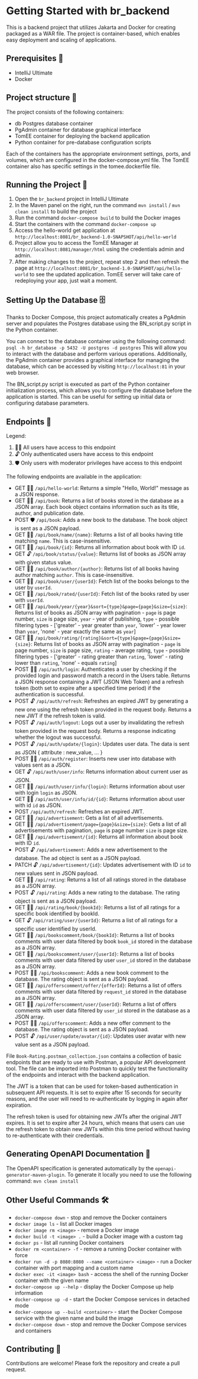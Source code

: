 # Getting Started with br_backend

This is a backend project that utilizes Jakarta and Docker for creating packaged as a WAR file.
The project is container-based, which enables easy deployment and scaling of applications.

## Prerequisites 📒
- IntelliJ Ultimate
- Docker

## Project structure 📂
The project consists of the following containers:

- db Postgres database container
- PgAdmin container for database graphical interface
- TomEE container for deploying the backend application
- Python container for pre-database configuration scripts

Each of the containers has the appropriate environment settings, ports, and volumes,
which are configured in the docker-compose.yml file. The TomEE container also has
specific settings in the tomee.dockerfile file.

## Running the Project 🏃
1. Open the `br_backend` project in IntelliJ Ultimate
2. In the Maven panel on the right, run the command `mvn install` / `mvn clean install` to build the project
3. Run the command `docker-compose build` to build the Docker images
4. Start the containers with the command `docker-compose up`
5. Access the hello-world get application at `http://localhost:8081/br_backend-1.0-SNAPSHOT/api/hello-world`
6. Project allow you to access the TomEE Manager at `http://localhost:8081/manager/html` using the credentials admin and admin.
7. After making changes to the project, repeat step 2 and then refresh the page at
`http://localhost:8081/br_backend-1.0-SNAPSHOT/api/hello-world` to see the updated application. TomEE server will take care
of redeploying your app, just wait a moment.

## Setting Up the Database 🗄️
Thanks to Docker Compose, this project automatically creates a PgAdmin server and populates the
Postgres database using the BN_script.py script in the Python container.

You can connect to the database container using the following command:
`psql -h br_database -p 5432 -U postgres -d postgres`
This will allow you to interact with the database and perform various operations.
Additionally, the PgAdmin container provides a graphical interface for managing the database,
which can be accessed by visiting `http://localhost:81` in your web browser.

The BN_script.py script is executed as part of the Python container initialization process,
which allows you to configure the database before the application is started.
This can be useful for setting up initial data or configuring database parameters.

## Endpoints 📡

Legend:

1.  🙍‍♂️ All users have access to this endpoint
2.  🔓 Only authenticated users have access to this endpoint
3.  🛡️ Only users with moderator privileges have access to this endpoint

The following endpoints are available in the application:

- GET 🙍‍♂️ `/api/hello-world`: Returns a simple "Hello, World!" message as a JSON response.
- GET 🙍‍♂️ `/api/book`: Returns a list of books stored in the database as a JSON array.
Each book object contains information such as its title, author, and publication date.
- POST 🛡️ `/api/book`: Adds a new book to the database. The book object is sent as a JSON payload.
- GET 🙍‍♂️ `/api/book/name/{name}`: Returns a list of all books having title matching `name`. This is case-insensitive.
- GET 🙍‍♂️ `/api/book/{id}`: Returns all information about book with ID `id`.
- GET 🔓 `/api/book/status/{value}`: Returns list of books as JSON array with given status value.
- GET 🙍‍♂️ `/api/book/author/{author}`: Returns list of all books having author matching `author`. This is case-insensitive.
- GET 🙍‍♂️ `/api/book/user/{userId}`: Fetch list of the books belongs to the user by `userId`.
- GET 🙍‍♂️ `/api/book/rated/{userId}`: Fetch list of the books rated by user with `userId`.
- GET 🙍‍♂️ `/api/book/year/{year}&sort={type}&page={page}&size={size}`: Returns list of books as JSON array with pagination - `page` is page number, `size` is page size,
`year` - year of publishing, `type` - possible filtering types - ['greater' - year greater than `year`, 'lower' - year lower than `year`, 'none' - year exactly the same as `year`]
- GET 🙍‍♂️ `/api/book/rating/{rating}&sort={type}&page={page}&size={size}`: Returns list of books as JSON array with pagination - `page` is page number, `size` is page size,
  `rating` - average rating, `type` - possible filtering types - ['greater' - rating greater than `rating`, 'lower' - rating lower than `rating`, 'none' - equals `rating`]
- POST 🙍‍♂️ `/api/auth/login`:  Authenticates a user by checking if the provided login and password match a record in the
Users table. Returns a JSON response containing a JWT (JSON Web Token) and a refresh token (both set to expire after a specified time period) if the authentication is successful.
- POST 🔓 `/api/auth/refresh`: Refreshes an expired JWT by generating a new one using the refresh token provided in the request body. Returns a new JWT if the refresh token is valid.
- POST 🔓 `/api/auth/logout`: Logs out a user by invalidating the refresh token provided in the request body. Returns a response indicating whether the logout was successful.
- POST 🔓 `/api/auth/update/{login}`: Updates user data. The data is sent as JSON { attribute : new_value, ... }
- POST 🙍‍♂️ `/api/auth/register`: Inserts new user into database with values sent as a JSON.
- GET 🔓 `/api/auth/user/info`: Returns information about current user as JSON.
- GET 🙍‍♂️ `/api/auth/user/info/{login}`: Returns information about user with login `login` as JSON.
- GET 🙍‍♂️ `/api/auth/user/info/id/{id}`: Returns information about user with id `id` as JSON.
- POST `/api/auth/refresh`: Refreshes an expired JWT.
- GET 🙍‍♂️ `/api/advertisement`: Gets a list of all advertisements.
- GET 🙍‍♂️ `/api/advertisement/page={page}&size={size}`: Gets a list of all advertisements with pagination, `page` is page number
`size` is page size.
- GET 🙍‍♂️ `/api/advertisement/{id}`: Returns all information about book with ID `id`.
- POST 🔓 `/api/advertisement`: Adds a new advertisement to the database. The ad object is sent as a JSON payload.
- PATCH 🔓 `/api/advertisement/{id}`: Updates advertisement with ID `id` to new values sent in JSON payload.
- GET 🙍‍♂️ `/api/rating`: Returns a list of all ratings stored in the database as a JSON array.
- POST 🔓 `/api/rating`: Adds a new rating to the database. The rating object is sent as a JSON payload.
- GET 🙍‍♂️ `/api/rating/book/{bookId}`: Returns a list of all ratings for a specific book identified by bookId.
- GET 🔓 `/api/rating/user/{userId}`: Returns a list of all ratings for a specific user identified by userId.
- GET 🙍‍♂️ `/api/bookscomment/book/{bookId}`: Returns a list of books comments with user data filtered by book `book_id` stored in the database as a JSON array.
- GET 🙍‍♂️ `/api/bookscomment/user/{userId}`: Returns a list of books comments with user data filtered by user `user_id` stored in the database as a JSON array.
- POST 🙍‍♂️ `/api/bookscomment`: Adds a new book comment to the database. The rating object is sent as a JSON payload.
- GET 🙍‍♂️ `/api/offerscomment/offer/{offerId}`: Returns a list of offers comments with user data filtered by `request_id` stored in the database as a JSON array.
- GET 🙍‍♂️ `/api/offerscomment/user/{userId}`: Returns a list of offers comments with user data filtered by `user_id` stored in the database as a JSON array.
- POST 🙍‍♂️ `/api/offerscomment`: Adds a new offer comment to the database. The rating object is sent as a JSON payload.
- POST 🔓 `/api/user/update/avatar/{id}`: Updates user avatar with new value sent as a JSON payload.

File `Book-Rating.postman_collection.json` contains a collection of basic endpoints that are ready to use
with Postman, a popular API development tool. The file can be imported into Postman to quickly test the
functionality of the endpoints and interact with the backend application.

The JWT is a token that can be used for token-based authentication in subsequent API requests. It is set to expire
after 15 seconds for security reasons, and the user will need to re-authenticate by logging in again after expiration.

The refresh token is used for obtaining new JWTs after the original JWT expires. It is set to expire after 24 hours,
which means that users can use the refresh token to obtain new JWTs within this time period without having to re-authenticate with their credentials.


## Generating OpenAPI Documentation 📖
The OpenAPI specification is generated automatically by the `openapi-generator-maven-plugin`.
To generate it locally you need to use the following command:
`mvn clean install`

## Other Useful Commands 🛠️
- `docker-compose down` - stop and remove the Docker containers
- `docker image ls` - list all Docker images
- `docker image rm <image>` - remove a Docker image
- `docker build -t <image> .` - build a Docker image with a custom tag
- `docker ps` - list all running Docker containers
- `docker rm <container> -f` - remove a running Docker container with force
- `docker run -d -p 8080:8080 --name <container> <image>` - run a Docker container with port mapping and a custom name
- `docker exec -it <image> bash` - access the shell of the running Docker container with the given name
- `docker-compose up --help` - display the Docker Compose up help information
- `docker-compose up -d` - start the Docker Compose services in detached mode
- `docker-compose up --build <container>` - start the Docker Compose service with the given name and build the image
- `docker-compose down` - stop and remove the Docker Compose services and containers

## Contributing 👥
Contributions are welcome! Please fork the repository and create a pull request.